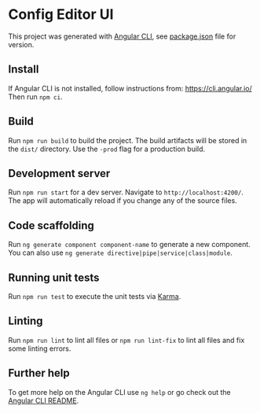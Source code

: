 # Config Editor UI

This project was generated with [Angular CLI](https://github.com/angular/angular-cli), see [package.json](package.json) file for version.

## Install

If Angular CLI is not installed, follow instructions from: https://cli.angular.io/
Then run `npm ci`.

## Build

Run `npm run build` to build the project. The build artifacts will be stored in the `dist/` directory. Use the `-prod` flag for a production build.


## Development server

Run `npm run start` for a dev server. Navigate to `http://localhost:4200/`. The app will automatically reload if you change any of the source files.

## Code scaffolding

Run `ng generate component component-name` to generate a new component. You can also use `ng generate directive|pipe|service|class|module`.

## Running unit tests

Run `npm run test` to execute the unit tests via [Karma](https://karma-runner.github.io).

## Linting

Run `npm run lint` to lint all files or `npm run lint-fix` to lint all files and fix some linting errors.

## Further help

To get more help on the Angular CLI use `ng help` or go check out the [Angular CLI README](https://github.com/angular/angular-cli/blob/master/README.md).